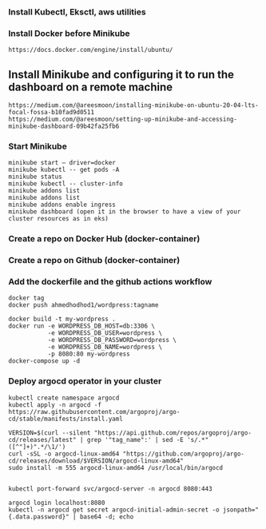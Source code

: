 ### Install Kubectl, Eksctl, aws utilities 

### Install Docker before Minikube 
```
https://docs.docker.com/engine/install/ubuntu/
```

## Install Minikube  and configuring it to run the dashboard on a remote machine 
``` 
https://medium.com/@areesmoon/installing-minikube-on-ubuntu-20-04-lts-focal-fossa-b10fad9d0511
https://medium.com/@areesmoon/setting-up-minikube-and-accessing-minikube-dashboard-09b42fa25fb6

```


### Start Minikube 
```
minikube start — driver=docker
minikube kubectl -- get pods -A
minikube status
minikube kubectl -- cluster-info 
minikube addons list
minikube addons list
minikube addons enable ingress
minikube dashboard (open it in the browser to have a view of your cluster resources as in eks)

```


### Create a repo on Docker Hub (docker-container)
### Create a repo on Github (docker-container)



### Add the dockerfile and the github actions workflow 
```
docker tag 
docker push ahmedhodhod1/wordpress:tagname

docker build -t my-wordpress .
docker run -e WORDPRESS_DB_HOST=db:3306 \
           -e WORDPRESS_DB_USER=wordpress \
           -e WORDPRESS_DB_PASSWORD=wordpress \
           -e WORDPRESS_DB_NAME=wordpress \
           -p 8080:80 my-wordpress
docker-compose up -d

```

### Deploy argocd operator in your cluster 
```
kubectl create namespace argocd
kubectl apply -n argocd -f https://raw.githubusercontent.com/argoproj/argo-cd/stable/manifests/install.yaml

VERSION=$(curl --silent "https://api.github.com/repos/argoproj/argo-cd/releases/latest" | grep '"tag_name":' | sed -E 's/.*"([^"]+)".*/\1/')
curl -sSL -o argocd-linux-amd64 "https://github.com/argoproj/argo-cd/releases/download/$VERSION/argocd-linux-amd64"
sudo install -m 555 argocd-linux-amd64 /usr/local/bin/argocd


kubectl port-forward svc/argocd-server -n argocd 8080:443

argocd login localhost:8080
kubectl -n argocd get secret argocd-initial-admin-secret -o jsonpath="{.data.password}" | base64 -d; echo

```



